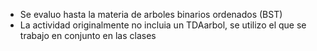- Se evaluo hasta la materia de arboles binarios ordenados (BST)
- La actividad originalmente no incluia un TDAarbol, se utilizo el que se trabajo en conjunto en las clases 
